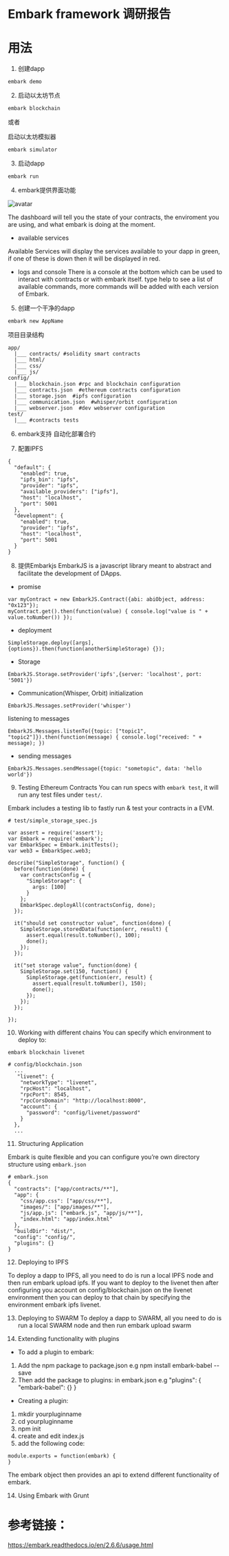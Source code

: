 # Embark framework 调研报告

# 用法

1. 创建dapp
```
embark demo
```

2. 启动以太坊节点
```
embark blockchain
```
或者

启动以太坊模拟器
```
embark simulator
```

3. 启动dapp
```
embark run
```

4. embark提供界面功能

![avatar](https://github.com/lucas7788/workingdata/blob/master/blockchaingames/embarkjs/dashboard.jpg)

The dashboard will tell you the state of your contracts, the enviroment you are using, and what embark is doing at the moment.

* available services

Available Services will display the services available to your dapp in green, if one of these is down then it will be displayed in red.

* logs and console
There is a console at the bottom which can be used to interact with contracts or with embark itself. type help to see a list of available commands, more commands will be added with each version of Embark.

5. 创建一个干净的dapp
```
embark new AppName
```
项目目录结构
```
app/
  |___ contracts/ #solidity smart contracts
  |___ html/
  |___ css/
  |___ js/
config/
  |___ blockchain.json #rpc and blockchain configuration
  |___ contracts.json  #ethereum contracts configuration
  |___ storage.json  #ipfs configuration
  |___ communication.json  #whisper/orbit configuration
  |___ webserver.json  #dev webserver configuration
test/
  |___ #contracts tests
```

6. embark支持 自动化部署合约

7. 配置IPFS

```
{
  "default": {
    "enabled": true,
    "ipfs_bin": "ipfs",
    "provider": "ipfs",
    "available_providers": ["ipfs"],
    "host": "localhost",
    "port": 5001
  },
  "development": {
    "enabled": true,
    "provider": "ipfs",
    "host": "localhost",
    "port": 5001
  }
}
```

8. 提供Embarkjs
EmbarkJS is a javascript library meant to abstract and facilitate the development of DApps.
* promise

```
var myContract = new EmbarkJS.Contract({abi: abiObject, address: "0x123"});
myContract.get().then(function(value) { console.log("value is " + value.toNumber()) });
```

* deployment
```
SimpleStorage.deploy([args], {options}).then(function(anotherSimpleStorage) {});
```

* Storage
```
EmbarkJS.Storage.setProvider('ipfs',{server: 'localhost', port: '5001'})
```

* Communication(Whisper, Orbit)
initialization
```
EmbarkJS.Messages.setProvider('whisper')
```
listening to messages
```
EmbarkJS.Messages.listenTo({topic: ["topic1", "topic2"]}).then(function(message) { console.log("received: " + message); })
```
* sending messages
```
EmbarkJS.Messages.sendMessage({topic: "sometopic", data: 'hello world'})
```

9. Testing Ethereum Contracts
You can run specs with `embark test`, it will run any test files under `test/`.

Embark includes a testing lib to fastly run & test your contracts in a EVM.
```
# test/simple_storage_spec.js

var assert = require('assert');
var Embark = require('embark');
var EmbarkSpec = Embark.initTests();
var web3 = EmbarkSpec.web3;

describe("SimpleStorage", function() {
  before(function(done) {
    var contractsConfig = {
      "SimpleStorage": {
        args: [100]
      }
    };
    EmbarkSpec.deployAll(contractsConfig, done);
  });

  it("should set constructor value", function(done) {
    SimpleStorage.storedData(function(err, result) {
      assert.equal(result.toNumber(), 100);
      done();
    });
  });

  it("set storage value", function(done) {
    SimpleStorage.set(150, function() {
      SimpleStorage.get(function(err, result) {
        assert.equal(result.toNumber(), 150);
        done();
      });
    });
  });

});
```

10. Working with different chains
You can specify which environment to deploy to:
```
embark blockchain livenet
```

```
# config/blockchain.json
  ...
   "livenet": {
    "networkType": "livenet",
    "rpcHost": "localhost",
    "rpcPort": 8545,
    "rpcCorsDomain": "http://localhost:8000",
    "account": {
      "password": "config/livenet/password"
    }
  },
  ...
```

11. Structuring Application

Embark is quite flexible and you can configure you’re own directory structure using `embark.json`
```
# embark.json
{
  "contracts": ["app/contracts/**"],
  "app": {
    "css/app.css": ["app/css/**"],
    "images/": ["app/images/**"],
    "js/app.js": ["embark.js", "app/js/**"],
    "index.html": "app/index.html"
  },
  "buildDir": "dist/",
  "config": "config/",
  "plugins": {}
}
```

12. Deploying to IPFS

To deploy a dapp to IPFS, all you need to do is run a local IPFS node and then run embark upload ipfs. If you want to deploy to the livenet then after configuring you account on config/blockchain.json on the livenet environment then you can deploy to that chain by specifying the environment embark ipfs livenet.

13. Deploying to SWARM
To deploy a dapp to SWARM, all you need to do is run a local SWARM node and then run embark upload swarm

14. Extending functionality with plugins
* To add a plugin to embark:

1. Add the npm package to package.json e.g npm install embark-babel --save
2. Then add the package to plugins: in embark.json e.g "plugins": { "embark-babel": {} }

* Creating a plugin:
1. mkdir yourpluginname
2. cd yourpluginname
3. npm init
4. create and edit index.js
5. add the following code:
```
module.exports = function(embark) {
}
```

The embark object then provides an api to extend different functionality of embark.

14. Using Embark with Grunt

# 参考链接：
https://embark.readthedocs.io/en/2.6.6/usage.html
